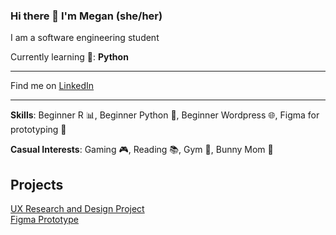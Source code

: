 ### Hi there 👋 I'm Megan (she/her)
I am a software engineering student

Currently learning 🌱: **Python**

-----------------------------------------------------

Find me on [LinkedIn](https://www.linkedin.com/in/megan-santagata-aba682208/)

-----------------------------------------------------

**Skills**: Beginner R :bar_chart:, Beginner Python :snake:, Beginner Wordpress 🌐, Figma for prototyping :art:

**Casual Interests**: Gaming 🎮, Reading 📚, Gym 💪, Bunny Mom 🐰

## Projects  
[UX Research and Design Project](https://uxfol.io/p/4fd6ec7f/03d3353f)  
[Figma Prototype](https://www.figma.com/file/UCpJGnSs6hcFc5eH9FCdKs/INF-132-Project?type=design&node-id=14-3)  


<!--
**MegSanta/MegSanta** is a ✨ _special_ ✨ repository because its `README.md` (this file) appears on your GitHub profile.

Here are some ideas to get you started:

- 🔭 I’m currently working on ...
- 🌱 I’m currently learning ...
- 👯 I’m looking to collaborate on ...
- 🤔 I’m looking for help with ...
- 💬 Ask me about ...
- 📫 How to reach me: ...
- 😄 Pronouns: ...
- ⚡ Fun fact: ...
-->
